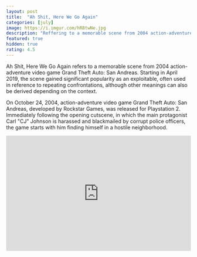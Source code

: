 ```yaml
---
layout: post
title:  "Ah Shit, Here We Go Again"
categories: [july]
image: https://i.imgur.com/hR8twNe.jpg
description: "Reffering to a memorable scene from 2004 action-adventure video game Grand Theft Auto: San Andreas"
featured: true
hidden: true
rating: 4.5
---
```


Ah Shit, Here We Go Again refers to a memorable scene from 2004 action-adventure video game Grand Theft Auto: San Andreas. Starting in April 2019, the scene gained significant popularity as an exploitable, often used in reference to repeating confrontations, although other meanings can also be derived depending on the context.

On October 24, 2004, action-adventure video game Grand Theft Auto: San Andreas, developed by Rockstar Games, was released for Playstation 2. Immediately following the opening cutscene, in which the main protagonist Carl "CJ" Johnson is harassed and blackmailed by corrupt police officers, the game starts with him finding himself in a hostile neighborhood.

<iframe style="width:100%;" height="315" src="https://www.youtube.com/embed/6jw5ovOMHCM" frameborder="0" allowfullscreen></iframe>


